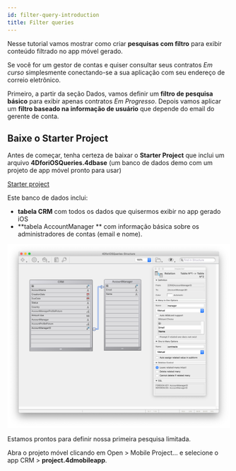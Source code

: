 ```yaml
---
id: filter-query-introduction
title: Filter queries
---
```


Nesse tutorial vamos mostrar como criar **pesquisas com filtro** para exibir conteúdo filtrado no app móvel gerado.

Se você for um gestor de contas e quiser consultar seus contratos *Em curso* simplesmente conectando-se a sua aplicação com seu endereço de correio eletrônico.

Primeiro, a partir da seção Dados, vamos definir um **filtro de pesquisa básico** para exibir apenas contratos *Em Progresso*. Depois vamos aplicar um **filtro baseado na informação de usuário** que depende do email do gerente de conta.

## Baixe o Starter Project

Antes de começar, tenha certeza de baixar o **Starter Project** que inclui um arquivo **4DforiOSQueries.4dbase** (um banco de dados demo com um projeto de app móvel pronto para usar)

<div className="center-button">
<a className="button button--primary"
href="https://github.com/4d-go-mobile/tutorial-RestrictedQueries/releases/latest/download/tutorial-RestrictedQueries.zip">Starter project</a>
</div>

Este banco de dados inclui:

* **tabela CRM** com todos os dados que quisermos exibir no app gerado  iOS
* **tabela AccountManager ** com informação básica sobre os administradores de contas (email e nome).

![CRM database](img/CRMDatabase.png)


Estamos prontos para definir nossa primeira pesquisa limitada.

Abra o projeto móvel clicando em Open > Mobile Project... e selecione o app CRM  > **project.4dmobileapp**.
